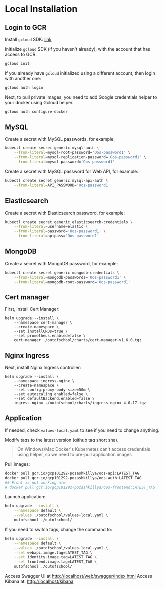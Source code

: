 # Local Installation

## Login to GCR

Install `gcloud` SDK: [link](https://cloud.google.com/sdk/docs/install)

Initialize `gcloud` SDK (if you haven't already), with the account that has access to GCR.
```bash
gcloud init
```

If you already have `gcloud` initialized using a different account, then login with another one:

```bash
gcloud auth login
```

Next, to pull private images, you need to add Google credentials helper to your docker using Gcloud helper.

```bash
gcloud auth configure-docker
```

## MySQL

Create a secret with MySQL passwords, for example:
```bash
kubectl create secret generic mysql-auth \
    --from-literal=mysql-root-password='Oos-password1' \
    --from-literal=mysql-replication-password='Oos-password1' \
    --from-literal=mysql-password='Oos-password1'
```

Create a secret with MySQL password for Web API, for example:
```bash
kubectl create secret generic mysql-api-auth \
    --from-literal=API_PASSWORD='Oos-password1'
```

## Elasticsearch

Create a secret with Elasticsearch password, for example:
```bash
kubectl create secret generic elasticsearch-credentials \
    --from-literal=username=elastic \
    --from-literal=password='Oos-password1' \
    --from-literal=apipass='Oos-password1'
```

## MongoDB

Create a secret with MongoDB password, for example:
```bash
kubectl create secret generic mongodb-credentials \
    --from-literal=mongodb-passwords='Oos-password1' \
    --from-literal=mongodb-root-password='Oos-password1'
```

## Cert manager

First, install Cert Manager:
```
helm upgrade --install \
    --namespace cert-manager \
    --create-namespace \
    --set installCRDs=true \
    --set prometheus.enabled=false \
    cert-manager ./outofschool/charts/cert-manager-v1.6.0.tgz
```

## Nginx Ingress

Next, install Nginx Ingress controller:
```
helm upgrade --install \
    --namespace ingress-nginx \
    --create-namespace \
    --set config.proxy-body-size=50m \
    --set autoscaling.enabled=false \
    --set defaultBackend.enabled=false \
    ingress-nginx ./outofschool/charts/ingress-nginx-4.0.17.tgz
```

## Application

If needed, check `values-local.yaml` to see if you need to change anything.

Modify tags to the latest version (github tag short sha).

> On Windows/Mac Docker's Kubernetes can't access credentials using helper, so we need to pre-pull application images

Pull images:

```bash
docker pull gcr.io/gcp101292-pozashkillya/oos-api:LATEST_TAG
docker pull gcr.io/gcp101292-pozashkillya/oos-auth:LATEST_TAG
## Front is not working atm
# docker pull gcr.io/gcp101292-pozashkillya/oos-frontend:LATEST_TAG
```

Launch application:

```bash
helm upgrade --install \
    --namespace default \
    --values ./outofschool/values-local.yaml \
    outofschool ./outofschool/
```

If you need to switch tags, change the command to:

```bash
helm upgrade --install \
    --namespace default \
    --values ./outofschool/values-local.yaml \
    --set webapi.image.tag=LATEST_TAG \
    --set identity.image.tag=LATEST_TAG \
    --set frontend.image.tag=LATEST_TAG \
    outofschool ./outofschool/
```

Access Swagger UI at [http://localhost/web/swagger/index.html](http://localhost/web/swagger/index.html)
Access Kibana at: [http://localhost/kibana](http://localhost/kibana)
